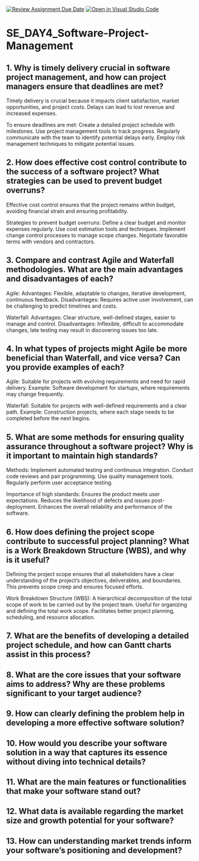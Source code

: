 [![Review Assignment Due Date](https://classroom.github.com/assets/deadline-readme-button-22041afd0340ce965d47ae6ef1cefeee28c7c493a6346c4f15d667ab976d596c.svg)](https://classroom.github.com/a/9pw6JKcu)
[![Open in Visual Studio Code](https://classroom.github.com/assets/open-in-vscode-2e0aaae1b6195c2367325f4f02e2d04e9abb55f0b24a779b69b11b9e10269abc.svg)](https://classroom.github.com/online_ide?assignment_repo_id=18455435&assignment_repo_type=AssignmentRepo)
# SE_DAY4_Software-Project-Management
## 1. Why is timely delivery crucial in software project management, and how can project managers ensure that deadlines are met?

Timely delivery is crucial because it impacts client satisfaction, market opportunities, and project costs. Delays can lead to lost revenue and increased expenses.

To ensure deadlines are met:
Create a detailed project schedule with milestones.
Use project management tools to track progress.
Regularly communicate with the team to identify potential delays early.
Employ risk management techniques to mitigate potential issues.


## 2. How does effective cost control contribute to the success of a software project? What strategies can be used to prevent budget overruns?

Effective cost control ensures that the project remains within budget, avoiding financial strain and ensuring profitability.

Strategies to prevent budget overruns:
Define a clear budget and monitor expenses regularly.
Use cost estimation tools and techniques.
Implement change control processes to manage scope changes.
Negotiate favorable terms with vendors and contractors.


## 3. Compare and contrast Agile and Waterfall methodologies. What are the main advantages and disadvantages of each?

Agile:
Advantages: Flexible, adaptable to changes, iterative development, continuous feedback.
Disadvantages: Requires active user involvement, can be challenging to predict timelines and costs.

Waterfall:
Advantages: Clear structure, well-defined stages, easier to manage and control.
Disadvantages: Inflexible, difficult to accommodate changes, late testing may result in discovering issues too late.


## 4. In what types of projects might Agile be more beneficial than Waterfall, and vice versa? Can you provide examples of each?

Agile: Suitable for projects with evolving requirements and need for rapid delivery. Example: Software development for startups, where requirements may change frequently.

Waterfall: Suitable for projects with well-defined requirements and a clear path. Example: Construction projects, where each stage needs to be completed before the next begins.


## 5. What are some methods for ensuring quality assurance throughout a software project? Why is it important to maintain high standards?

Methods:
Implement automated testing and continuous integration.
Conduct code reviews and pair programming.
Use quality management tools.
Regularly perform user acceptance testing.

Importance of high standards:
Ensures the product meets user expectations.
Reduces the likelihood of defects and issues post-deployment.
Enhances the overall reliability and performance of the software.


## 6. How does defining the project scope contribute to successful project planning? What is a Work Breakdown Structure (WBS), and why is it useful?

Defining the project scope ensures that all stakeholders have a clear understanding of the project’s objectives, deliverables, and boundaries. This prevents scope creep and ensures focused efforts.

Work Breakdown Structure (WBS):
A hierarchical decomposition of the total scope of work to be carried out by the project team.
Useful for organizing and defining the total work scope.
Facilitates better project planning, scheduling, and resource allocation.

## 7. What are the benefits of developing a detailed project schedule, and how can Gantt charts assist in this process?
## 8. What are the core issues that your software aims to address? Why are these problems significant to your target audience?
## 9. How can clearly defining the problem help in developing a more effective software solution?
## 10. How would you describe your software solution in a way that captures its essence without diving into technical details?
## 11. What are the main features or functionalities that make your software stand out?
## 12. What data is available regarding the market size and growth potential for your software?
## 13. How can understanding market trends inform your software’s positioning and development?
